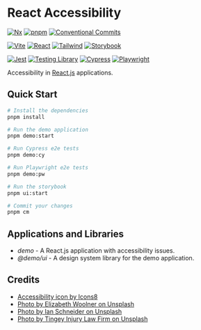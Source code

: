 # React Accessibility

[![Nx](https://img.shields.io/badge/Nx-143055.svg?style=for-the-badge&logo=Nx&logoColor=white)](https://nx.dev/)
[![pnpm](https://img.shields.io/badge/pnpm-F69220.svg?style=for-the-badge&logo=pnpm&logoColor=white)](https://pnpm.io/)
[![Conventional Commits](https://img.shields.io/badge/Conventional%20Commits-FE5196.svg?style=for-the-badge&logo=Conventional-Commits&logoColor=white)](https://www.conventionalcommits.org/en/v1.0.0/)

[![Vite](https://img.shields.io/badge/Vite-646CFF.svg?style=for-the-badge&logo=Vite&logoColor=white)](https://vitejs.dev/)
[![React](https://img.shields.io/badge/React-61DAFB.svg?style=for-the-badge&logo=React&logoColor=black)](https://react.dev/)
[![Tailwind](https://img.shields.io/badge/Tailwind%20CSS-06B6D4.svg?style=for-the-badge&logo=Tailwind-CSS&logoColor=white)](https://tailwindcss.com/)
[![Storybook](https://img.shields.io/badge/Storybook-FF4785.svg?style=for-the-badge&logo=Storybook&logoColor=white)](https://storybook.js.org/)

[![Jest](https://img.shields.io/badge/Jest-C21325.svg?style=for-the-badge&logo=Jest&logoColor=white)](https://jestjs.io/)
[![Testing Library](https://img.shields.io/badge/Testing%20Library-E33332.svg?style=for-the-badge&logo=Testing-Library&logoColor=white)](https://testing-library.com/)
[![Cypress](https://img.shields.io/badge/Cypress-17202C.svg?style=for-the-badge&logo=Cypress&logoColor=white)](https://www.cypress.io/)
[![Playwright](https://img.shields.io/badge/Playwright-2EAD33.svg?style=for-the-badge&logo=Playwright&logoColor=white)](https://playwright.dev/)

Accessibility in [React.js](https://react.dev/) applications.

## Quick Start

```sh
# Install the dependencies
pnpm install

# Run the demo application
pnpm demo:start

# Run Cypress e2e tests
pnpm demo:cy

# Run Playwright e2e tests
pnpm demo:pw

# Run the storybook
pnpm ui:start

# Commit your changes
pnpm cm
```

## Applications and Libraries

- _demo_ - A React.js application with accessibility issues.
- _@demo/ui_ - A design system library for the demo application.

## Credits

- [Accessibility icon by Icons8](https://icons8.com/icon/63223/web-accessibility)
- [Photo by Elizabeth Woolner on Unsplash](https://unsplash.com/photos/a-laptop-computer-sitting-on-top-of-a-desk-9xxNZCJZ8bA?utm_content=creditCopyText&utm_medium=referral&utm_source=unsplash)
- [Photo by Ian Schneider on Unsplash](https://unsplash.com/photos/two-person-standing-on-gray-tile-paving-TamMbr4okv4?utm_content=creditCopyText&utm_medium=referral&utm_source=unsplash)
- [Photo by Tingey Injury Law Firm on Unsplash](https://unsplash.com/photos/brown-wooden-stand-with-black-background-nSpj-Z12lX0?utm_content=creditCopyText&utm_medium=referral&utm_source=unsplash)
